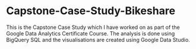 # Capstone-Case-Study-Bikeshare
This is the Capstone Case Study which I have worked on as part of the Google Data Analytics Certificate Course. The analysis is done using BigQuery SQL and the visualisations are created using Google Data Studio.

